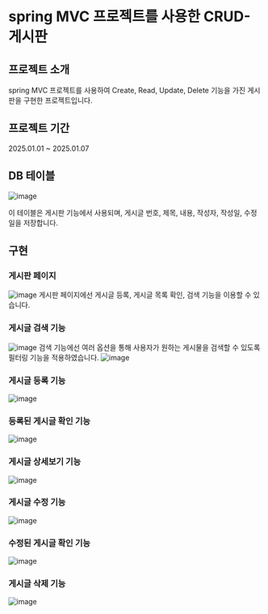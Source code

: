 # spring MVC 프로젝트를 사용한 CRUD-게시판
## 프로젝트 소개
spring MVC 프로젝트를 사용하여 Create, Read, Update, Delete 기능을 가진 게시판을 구현한 프로젝트입니다.

## 프로젝트 기간
2025.01.01 ~ 2025.01.07

## DB 테이블
![image](https://github.com/user-attachments/assets/83881c3b-7a59-478b-9203-5dac4e5a55d5)

이 테이블은 게시판 기능에서 사용되며, 게시글 번호, 제목, 내용, 작성자, 작성일, 수정일을 저장합니다.

## 구현
### 게시판 페이지
![image](https://github.com/user-attachments/assets/cb448515-82f9-4f5f-b4ea-0d73389ffefb)
게시판 페이지에선 게시글 등록, 게시글 목록 확인, 검색 기능을 이용할 수 있습니다.
### 게시글 검색 기능
![image](https://github.com/user-attachments/assets/6e171e1a-113e-4c2b-835a-2d9fd8e1045f)
검색 기능에선 여러 옵션을 통해 사용자가 원하는 게시물을 검색할 수 있도록 필터링 기능을 적용하였습니다.
![image](https://github.com/user-attachments/assets/6d38bcb2-304d-4d04-a2fd-cc177024dd20)
### 게시글 등록 기능
![image](https://github.com/user-attachments/assets/e34d9ca5-799a-427a-bd28-94e092b09376)
### 등록된 게시글 확인 기능
![image](https://github.com/user-attachments/assets/451627ee-d9b9-4d03-b455-9060232a643b)
### 게시글 상세보기 기능
![image](https://github.com/user-attachments/assets/27b3c1cf-c32d-4a17-96db-4a3dfabedcd8)
### 게시글 수정 기능
![image](https://github.com/user-attachments/assets/c06c1441-5f15-4eef-af2b-1a09d0d813c1)
### 수정된 게시글 확인 기능 
![image](https://github.com/user-attachments/assets/6d73481b-ba57-42b6-8c12-2c91af1e4b0a)
### 게시글 삭제 기능 
![image](https://github.com/user-attachments/assets/4fb6b5ae-5c92-4405-a1e2-ba954fc17055)
